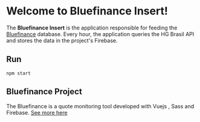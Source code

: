 # Welcome to Bluefinance Insert!

The **Bluefinance Insert** is the application responsible for feeding the [Bluefinance](https://blue-finance.herokuapp.com/#/) database.
Every hour, the application queries the HG Brasil API and stores the data in the project's Firebase.


## Run
    npm start

## Bluefinance Project

The Bluefinance is a quote monitoring tool developed with Vuejs , Sass and Firebase.
[See more here](https://github.com/renan-prado/blue-finance)
